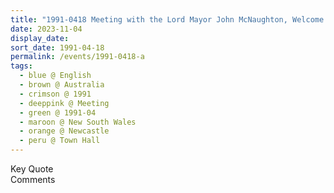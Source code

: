 ```yaml
---
title: "1991-0418 Meeting with the Lord Mayor John McNaughton, Welcome Greetings and Conversation, Separate Room, Town Hall, Newcastle (160 kms N of Sydney), New South Wales, Australia"
date: 2023-11-04
display_date: 
sort_date: 1991-04-18
permalink: /events/1991-0418-a
tags:
  - blue @ English
  - brown @ Australia
  - crimson @ 1991
  - deeppink @ Meeting
  - green @ 1991-04
  - maroon @ New South Wales
  - orange @ Newcastle
  - peru @ Town Hall
---
```


<wave-list>
  <list-title color="green" width="75">Key Quote</list-title>
  <list-item color="BlanchedAlmond"  width="200"></list-item>
  <list-item color="Lavender"></list-item>
  <list-item color="BlanchedAlmond"></list-item>
</wave-list>

<br>

<wave-list>
  <list-title color="green" width="75">Comments</list-title>
  <list-item color="BlanchedAlmond"  width="200"></list-item>
  <list-item color="Lavender"></list-item>
  <list-item color="BlanchedAlmond"></list-item>
</wave-list>